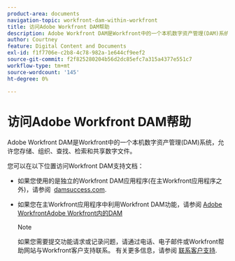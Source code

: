 ```yaml
---
product-area: documents
navigation-topic: workfront-dam-within-workfront
title: 访问Adobe Workfront DAM帮助
description: Adobe Workfront DAM是Workfront中的一个本机数字资产管理(DAM)系统，允许您存储、组织、查找、检索和共享数字文件。
author: Courtney
feature: Digital Content and Documents
exl-id: f1f7706e-c2b8-4c78-982a-1e644cf9eef2
source-git-commit: f2f825280204b56d2dc85efc7a315a4377e551c7
workflow-type: tm+mt
source-wordcount: '145'
ht-degree: 0%

---
```


# 访问Adobe Workfront DAM帮助

Adobe Workfront DAM是Workfront中的一个本机数字资产管理(DAM)系统，允许您存储、组织、查找、检索和共享数字文件。

您可以在以下位置访问Workfront DAM支持文档：

* 如果您使用的是独立的Workfront DAM应用程序(在主Workfront应用程序之外)，请参阅  [damsuccess.com](https://www.damsuccess.com).
* 如果您在主Workfront应用程序中利用Workfront DAM功能，请参阅 [Adobe WorkfrontAdobe Workfront内的DAM](../../documents/workfront-dam-within-workfront/workfront-dam-in-workfrontt.md)

   >[!NOTE]
   >
   >如果您需要提交功能请求或记录问题，请通过电话、电子邮件或Workfront帮助网站与Workfront客户支持联系。 有关更多信息，请参阅 [联系客户支持](../../workfront-basics/tips-tricks-and-troubleshooting/contact-customer-support.md).
